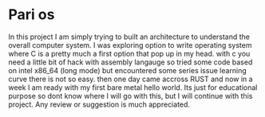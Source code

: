 <h1> Pari os </h1>

In this project I am simply trying to built an architecture to understand the overall computer system.
I was exploring option to write operating system where C is a pretty much a first option that pop up in my head.
with c you need a little bit of hack with assembly langauge so tried some code based on intel x86_64 (long mode)
but encountered some series issue learning curve there is not so easy. then one day came accross RUST and now in a week
I am ready with my first bare metal hello world.
Its just for educational purpose so dont know where I will go with this, but I will continue with this project. Any review or suggestion is much appreciated.
